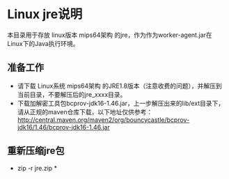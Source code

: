 # Linux jre说明

本目录用于存放 linux版本 mips64架构 的jre，作为作为worker-agent.jar在Linux下的Java执行环境。

## 准备工作
- 请下载 Linux系统 mips64架构 的JRE1.8版本（注意收费的问题），并解压到当前目录，不要解压后的jre_xxxx目录。
- 下载加解密工具包bcprov-jdk16-1.46.jar，上一步解压出来的lib/ext目录下， 请从正规的maven仓库下载，以下地址仅供参考：
http://central.maven.org/maven2/org/bouncycastle/bcprov-jdk16/1.46/bcprov-jdk16-1.46.jar

## 重新压缩jre包
- zip -r jre.zip *
